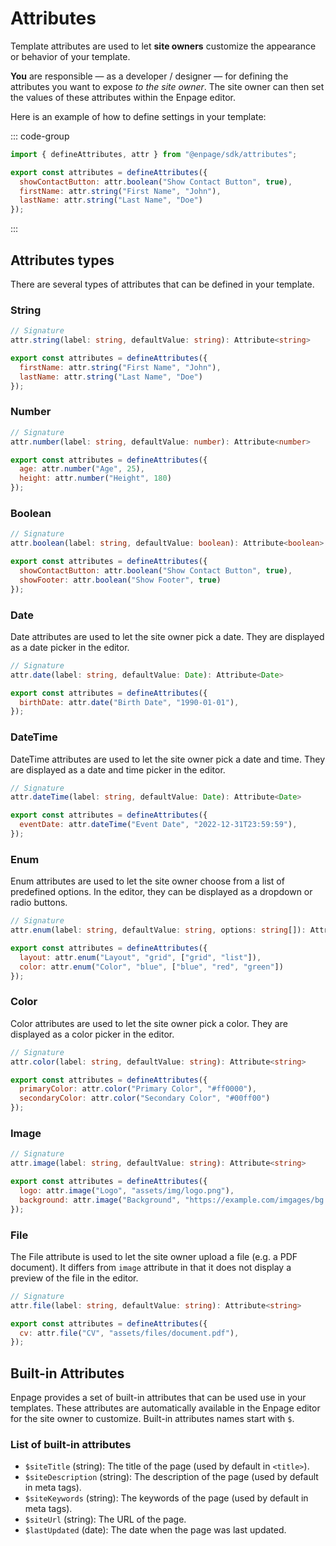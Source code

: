 # Attributes

Template attributes are used to let **site owners** customize the appearance or behavior of your template.

**You** are responsible — as a developer / designer — for defining the attributes you want to expose *to the site owner*. The site owner can then set the values of these attributes within the Enpage editor.

Here is an example of how to define settings in your template:

::: code-group

```javascript [enpage.config.js]
import { defineAttributes, attr } from "@enpage/sdk/attributes";

export const attributes = defineAttributes({
  showContactButton: attr.boolean("Show Contact Button", true),
  firstName: attr.string("First Name", "John"),
  lastName: attr.string("Last Name", "Doe")
});
```

:::

## Attributes types

There are several types of attributes that can be defined in your template.

### String

```typescript
// Signature
attr.string(label: string, defaultValue: string): Attribute<string>
```

```javascript
export const attributes = defineAttributes({
  firstName: attr.string("First Name", "John"),
  lastName: attr.string("Last Name", "Doe")
});
```

### Number

```typescript
// Signature
attr.number(label: string, defaultValue: number): Attribute<number>
```

```javascript
export const attributes = defineAttributes({
  age: attr.number("Age", 25),
  height: attr.number("Height", 180)
});
```

### Boolean

```typescript
// Signature
attr.boolean(label: string, defaultValue: boolean): Attribute<boolean>
```

```javascript
export const attributes = defineAttributes({
  showContactButton: attr.boolean("Show Contact Button", true),
  showFooter: attr.boolean("Show Footer", true)
});
```

### Date

Date attributes are used to let the site owner pick a date. They are displayed as a date picker in the editor.

```typescript
// Signature
attr.date(label: string, defaultValue: Date): Attribute<Date>
```

```javascript
export const attributes = defineAttributes({
  birthDate: attr.date("Birth Date", "1990-01-01"),
});
```

### DateTime

DateTime attributes are used to let the site owner pick a date and time. They are displayed as a date and time picker in the editor.

```typescript
// Signature
attr.dateTime(label: string, defaultValue: Date): Attribute<Date>
```

```javascript
export const attributes = defineAttributes({
  eventDate: attr.dateTime("Event Date", "2022-12-31T23:59:59"),
});
```

### Enum

Enum attributes are used to let the site owner choose from a list of predefined options.
In the editor, they can be displayed as a dropdown or radio buttons.

```typescript
// Signature
attr.enum(label: string, defaultValue: string, options: string[]): Attribute<string>
```

```javascript
export const attributes = defineAttributes({
  layout: attr.enum("Layout", "grid", ["grid", "list"]),
  color: attr.enum("Color", "blue", ["blue", "red", "green"])
});
```

### Color

Color attributes are used to let the site owner pick a color. They are displayed as a color picker in the editor.

```typescript
// Signature
attr.color(label: string, defaultValue: string): Attribute<string>
```

```javascript
export const attributes = defineAttributes({
  primaryColor: attr.color("Primary Color", "#ff0000"),
  secondaryColor: attr.color("Secondary Color", "#00ff00")
});
```

### Image

```typescript
// Signature
attr.image(label: string, defaultValue: string): Attribute<string>
```

```javascript
export const attributes = defineAttributes({
  logo: attr.image("Logo", "assets/img/logo.png"),
  background: attr.image("Background", "https://example.com/imgages/bg.jpg")
});
```

### File

The File attribute is used to let the site owner upload a file (e.g. a PDF document).
It differs from `image` attribute in that it does not display a preview of the file in the editor.

```typescript
// Signature
attr.file(label: string, defaultValue: string): Attribute<string>
```

```javascript
export const attributes = defineAttributes({
  cv: attr.file("CV", "assets/files/document.pdf"),
});
```

## Built-in Attributes

Enpage provides a set of built-in attributes that can be used use in your templates. These attributes are automatically available in the Enpage editor for the site owner to customize.
Built-in attributes names start with `$`.

### List of built-in attributes

- `$siteTitle` (string): The title of the page (used by default in `<title>`).
- `$siteDescription` (string): The description of the page (used by default in meta tags).
- `$siteKeywords` (string): The keywords of the page (used by default in meta tags).
- `$siteUrl` (string): The URL of the page.
- `$lastUpdated` (date): The date when the page was last updated.
